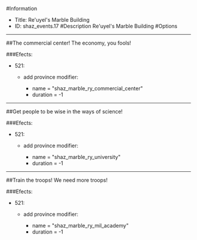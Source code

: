 #Information
 - Title: Re'uyel's Marble Building
 - ID: shaz_events.17
#Description
Re'uyel's Marble Building
#Options

___
##The commercial center! The economy, you fools!

###Efects:<ul><li>521:</li><ul><li>add province modifier:</li><ul><li>name = "shaz_marble_ry_commercial_center"</li><li>duration = -1</li></ul></ul></ul>

___
##Get people to be wise in the ways of science!

###Efects:<ul><li>521:</li><ul><li>add province modifier:</li><ul><li>name = "shaz_marble_ry_university"</li><li>duration = -1</li></ul></ul></ul>

___
##Train the troops! We need more troops!

###Efects:<ul><li>521:</li><ul><li>add province modifier:</li><ul><li>name = "shaz_marble_ry_mil_academy"</li><li>duration = -1</li></ul></ul></ul>
